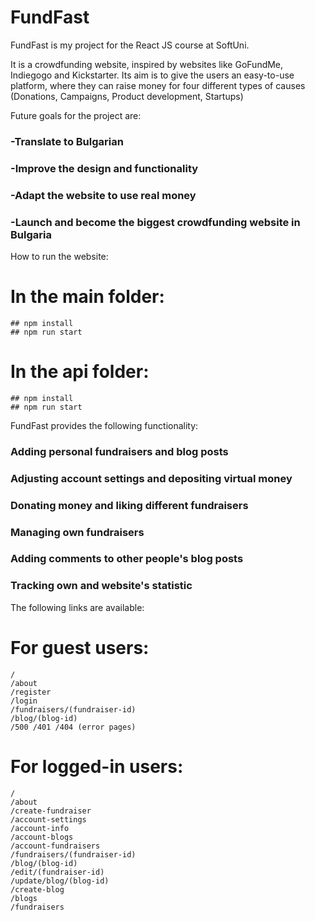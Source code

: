 # FundFast
FundFast is my project for the React JS course at SoftUni.

It is a crowdfunding website, inspired by websites like GoFundMe, Indiegogo and Kickstarter.
Its aim is to give the users an easy-to-use platform, where they can raise money for four different types
of causes (Donations, Campaigns, Product development, Startups)
  
Future goals for the project are: 
  ###  -Translate to Bulgarian
  ###  -Improve the design and functionality
  ###  -Adapt the website to use real money
  ###  -Launch and become the biggest crowdfunding website in Bulgaria

How to run the website: 
  # In the main folder: 
    ## npm install
    ## npm run start
  # In the api folder: 
    ## npm install
    ## npm run start
    
FundFast provides the following functionality: 
  ### Adding personal fundraisers and blog posts
  ### Adjusting account settings and depositing virtual money
  ### Donating money and liking different fundraisers
  ### Managing own fundraisers
  ### Adding comments to other people's blog posts
  ### Tracking own and website's statistic
  
The following links are available: 
  # For guest users: 
    /
    /about
    /register
    /login
    /fundraisers/(fundraiser-id)
    /blog/(blog-id)
    /500 /401 /404 (error pages)
  # For logged-in users: 
    /
    /about
    /create-fundraiser
    /account-settings
    /account-info
    /account-blogs
    /account-fundraisers
    /fundraisers/(fundraiser-id)
    /blog/(blog-id)
    /edit/(fundraiser-id)
    /update/blog/(blog-id)
    /create-blog
    /blogs
    /fundraisers
  

